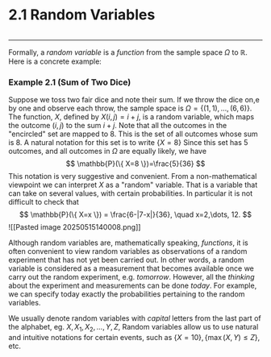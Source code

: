 # 2.1 Random Variables
```table-of-contents
```
---
Formally, a *random variable* is a *function* from the sample space $\Omega$ to $\mathbb{R}$. Here is a concrete example:

### Example 2.1 (Sum of Two Dice)
Suppose we toss two fair dice and note their sum. If we throw the dice on,e by one and observe each throw, the sample space is $\Omega = \{ (1,1),\dots,(6,6) \}$. The function, $X$, defined by $X(i,j)=i+j$, is a random variable, which maps the outcome $(i,j)$ to the sum $i+j$. Note that all the outcomes in the "encircled" set are mapped to 8. This is the set of all outcomes whose sum is 8. A natural notation for this set is to write $\{ X=8 \}$ Since this set has 5 outcomes, and all outcomes in $\Omega$ are equally likely, we have
$$
\mathbb{P}(\{ X=8 \})=\frac{5}{36}
$$
This notation is very suggestive and convenient. From a non-mathematical viewpoint we can interpret $X$ as a "random" variable. That is a variable that can take on several values, with certain probabilities. In particular it is not difficult to check that
$$
\mathbb{P}(\{ X=x \}) = \frac{6-|7-x|}{36}, \quad x=2,\dots, 12.
$$
![[Pasted image 20250515140008.png]]

Although random variables are, mathematically speaking, *functions*, it is often convenient to view random variables as observations of a random experiment that has not yet been carried out. In other words, a random variable is considered as a measurement that becomes available once we carry out the random experiment, e.g. *tomorrow*. However, all the *thinking* about the experiment and measurements can be done *today*. For example, we can specify today exactly the probabilities pertaining to the random variables. 

We usually denote random variables with *capital* letters from the last part of the alphabet, eg. $X,X_{1},X_{2},\dots ,Y,Z$, Random variables allow us to use natural and intuitive notations for certain events, such as $\{ X=10 \},\{ \max(X,Y)\leq Z \}$, etc.

